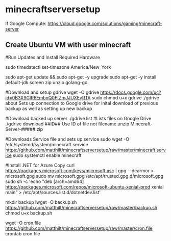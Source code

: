 # minecraftserversetup

If Google Compute:  https://cloud.google.com/solutions/gaming/minecraft-server

## Create Ubuntu VM with user minecraft

#Run Updates and Install Required Hardware

sudo timedatectl set-timezone America/New_York

sudo apt-get update && sudo apt-get -y upgrade
sudo apt-get -y install default-jdk screen zip unzip golang-go

#Download and setup gdrive
wget -O gdrive https://docs.google.com/uc?id=0B3X9GlR6EmbnQ0FtZmJJUXEyRTA
sudo chmod u+x gdrive
./gdrive about
  Sets up connection to Google drive for inital download of previous backup as well as setting up new backup

#Download backed up server
./gdrive list #Lists files on Google Drive
./gdrive download ##ID## Use ID of file not filename
unzip Minecraft-Server-#####.zip

#Downloads Service file and sets up service
sudo wget -O /etc/systemd/system/minecraft.service https://github.com/matthilt/minecraftserversetup/raw/master/minecraft.service
sudo systemctl enable minecraft

#Install .NET for Azure Copy
curl https://packages.microsoft.com/keys/microsoft.asc | gpg --dearmor > microsoft.gpg
sudo mv microsoft.gpg /etc/apt/trusted.gpg.d/microsoft.gpg
sudo sh -c 'echo "deb [arch=amd64] https://packages.microsoft.com/repos/microsoft-ubuntu-xenial-prod xenial main" > /etc/apt/sources.list.d/dotnetdev.list'

mkdir backup
lwget -O backup.sh https://github.com/matthilt/minecraftserversetup/raw/master/backup.sh
chmod u+x backup.sh

wget -O cron.file https://github.com/matthilt/minecraftserversetup/raw/master/cron.file
crontab cron.file


